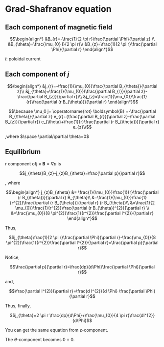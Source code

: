 
# Grad-Shafranov equation

## Each component of magnetic field

```math
\begin{align*}
&B_{r}=-\frac{1}{2 \pi r}\frac{\partial \Phi}{\partial z} \\ 
&B_{\theta}=\frac{\mu_{0} I}{2 \pi r}\\
&B_{z}=\frac{1}{2 \pi r}\frac{\partial \Phi}{\partial r} 
\end{align*}
```

$`I`$: poloidal current

## Each component of $`j`$

```math
\begin{align*}
&j_{r}=-\frac{1}{\mu_{0}}\frac{\partial B_{\theta}}{\partial z}\\
&j_{\theta}=\frac{1}{\mu_{0}}(\frac{\partial B_{r}}{\partial z}-\frac{\partial B_{z}}{\partial r})\\
&j_{z}=\frac{1}{\mu_{0}}\frac{1}{r}\frac{\partial (r B_{\theta})}{\partial r}
\end{align*}
```

```math
\because \mu_0 j= \operatorname{rot} \boldsymbol{B}
=-\frac{\partial B_{\theta}}{\partial z} e_{r}+(\frac{\partial B_{r}}{\partial z}-\frac{\partial B_{z}}{\partial r}) e_{\theta}+\frac{1}{r}\frac{\partial (r B_{\theta})}{\partial r} e_{z}\\
```

,where $`\space \partial/\partial \theta=0`$

## Equilibrium

r component of$`\boldsymbol{j}\times\boldsymbol{B}=\nabla p`$ is

```math
j_{\theta}B_{z}-j_{z}B_{\theta}=\frac{\partial p}{\partial r}
```

, where

```math
\begin{align*}
j_{z}B_{\theta} &= 
\frac{1}{\mu_{0}}\frac{1}{r}\frac{\partial (r B_{\theta})}{\partial r} B_{\theta}\\
&=\frac{1}{\mu_{0}}\frac{1}{r^{2}}\frac{\partial (r B_{\theta})}{\partial r} (r B_{\theta})\\
&=\frac{1}{2 \mu_{0}}\frac{1}{r^{2}}\frac{\partial (r B_{\theta})^{2}}{\partial r} \\
&=\frac{\mu_{0}}{8 \pi^{2}}\frac{1}{r^{2}}\frac{\partial I^{2}}{\partial r}
\end{align*}
```

Thus,

```math
j_{\theta}\frac{1}{2 \pi r}\frac{\partial \Phi}{\partial r}-\frac{\mu_{0}}{8 \pi^{2}}\frac{1}{r^{2}}\frac{\partial I^{2}}{\partial r}=\frac{\partial p}{\partial r}
```

Notice,

```math
\frac{\partial p}{\partial r}=\frac{dp}{d\Phi}\frac{\partial \Phi}{\partial r}
```

and,

```math
\frac{\partial I^{2}}{\partial r}=\frac{d I^{2}}{d \Phi} \frac{\partial \Phi}{\partial r}
```

Thus, finally,

```math
j_{\theta}=2 \pi r \frac{dp}{d\Phi}+\frac{\mu_{0}}{4 \pi r}\frac{dI^{2}}{d\Phi}
```

You can get the same equation from z-component.

The $`\theta`$-component becomes 0 = 0.  
